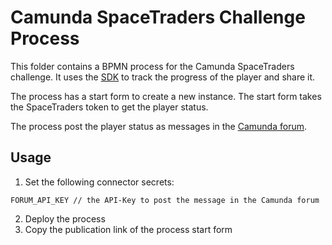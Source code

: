 # Camunda SpaceTraders Challenge Process

This folder contains a BPMN process for the Camunda SpaceTraders challenge. It uses the [SDK](../sdk) to track the
progress of the player and share it.

The process has a start form to create a new instance. The start form takes the SpaceTraders token to get the player
status.

The process post the player status as messages in the [Camunda forum](https://forum.camunda.io/).

## Usage

1. Set the following connector secrets:

```
FORUM_API_KEY // the API-Key to post the message in the Camunda forum
```

2. Deploy the process
3. Copy the publication link of the process start form

